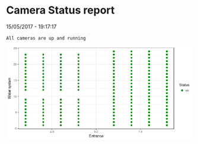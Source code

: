 Camera Status report
================
15/05/2017 - 19:17:17

    All cameras are up and running

![](camreport_files/figure-markdown_github/unnamed-chunk-2-1.png)
